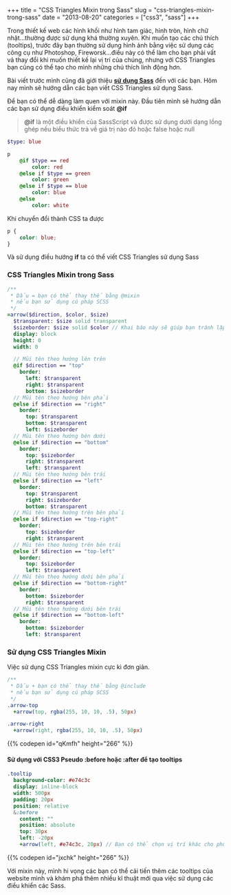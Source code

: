 +++
title = "CSS Triangles Mixin trong Sass"
slug = "css-triangles-mixin-trong-sass"
date = "2013-08-20"
categories = ["css3", "sass"]
+++

Trong thiết kế web các hình khối như hình tam giác, hình tròn, hình chữ nhật...thường được sử dụng khá thường xuyên. Khi muốn tạo các chú thích (tooltips), trước đây bạn thường sử dụng hình ảnh bằng việc sử dụng các công cụ như Photoshop, Fireworsk...điều này có thể làm cho bạn phải vất vả thay đổi khi muốn thiết kế lại vị trí của chúng, nhưng với CSS Triangles bạn cũng có thể tạo cho mình những chú thích linh động hơn.

Bài viết trước mình cũng đã giới thiệu **[sử dụng Sass](/2013/07/24/su-dung-sass)** đến với các bạn. Hôm nay mình sẽ hướng dẫn các bạn viết CSS Triangles sử dụng Sass.

Để bạn có thể dễ dàng làm quen với mixin này. Đầu tiên mình sẽ hướng dẫn các bạn sử dụng điều khiển kiểm soát **@if**

>**@if** là một điều khiển của SassScript và được sử dụng dưới dạng lồng ghép nếu biểu thức trả về giá trị nào đó hoặc false hoặc null

~~~sass
$type: blue

p
	@if $type == red
		color: red
	@else if $type == green
		color: green
	@else if $type == blue
		color: blue
	@else
		color: white
~~~

Khi chuyển đổi thành CSS ta được

~~~css
p {
	color: blue;
}
~~~

Và sử dụng điều hướng **if** ta có thể viết CSS Triangles sử dụng Sass

### CSS Triangles Mixin trong Sass

~~~sass
/**
 * Dấu = bạn có thể thay thế bằng @mixin
 * nếu bạn sử dụng cú pháp SCSS
 */
=arrow($direction, $color, $size)
  $transparent: $size solid transparent
  $sizeborder: $size solid $color // Khai báo này sẽ giúp bạn tránh lặp lại code
  display: block
  height: 0
  width: 0

  // Mũi tên theo hướng lên trên
  @if $direction == "top"
    border:
      left: $transparent
      right: $transparent
      bottom: $sizeborder
  // Mũi tên theo hướng bên phải
  @else if $direction == "right"
    border:
      top: $transparent
      bottom: $transparent
      left: $sizeborder
  // Mũi tên theo hướng bên dưới
  @else if $direction == "bottom"
    border:
      top: $sizeborder
      right: $transparent
      left: $transparent
  // Mũi tên theo hướng bên trái
  @else if $direction == "left"
    border:
      top: $transparent
      right: $sizeborder
      bottom: $transparent
  // Mũi tên theo hướng trên bên phải
  @else if $direction == "top-right"
    border:
      top: $sizeborder
      right: $transparent
  // Mũi tên theo hướng trên bên trái
  @else if $direction == "top-left"
    border:
      top: $sizeborder
      left: $transparent
  // Mũi tên theo hướng dưới bên phải
  @else if $direction == "bottom-right"
    border:
      bottom: $sizeborder
      right: $transparent
  // Mũi tên theo hướng dưới bên trái
  @else if $direction == "bottom-left"
    border:
      bottom: $sizeborder
      left: $transparent
~~~

### Sử dụng CSS Triangles Mixin
Việc sử dụng CSS Triangles mixin cực kì đơn giản.

~~~sass
/**
 * Dấu + bạn có thể thay thế bằng @include
 * nếu bạn sử dụng cú pháp SCSS
 */
.arrow-top
  +arrow(top, rgba(255, 10, 10, .5), 50px)

.arrow-right
  +arrow(right, rgba(255, 10, 10, .5), 50px)
~~~

{{% codepen id="qKmfh" height="266" %}}

#### Sử dụng với CSS3 Pseudo :before hoặc :after để tạo tooltips

~~~sass
.tooltip
  background-color: #e74c3c
  display: inline-block
  width: 500px
  padding: 20px
  position: relative
  &:before
    content: ""
    position: absolute
    top: 30px
    left: -20px
    +arrow(left, #e74c3c, 20px) // Bạn có thể chọn vị trí khác cho phù hợp
~~~

{{% codepen id="jxchk" height="266" %}}

Với mixin này, mình hi vọng các bạn có thể cải tiến thêm các tooltips của website mình và khám phá thêm nhiều kĩ thuật mới qua việc sử dụng các điều khiển các Sass.
